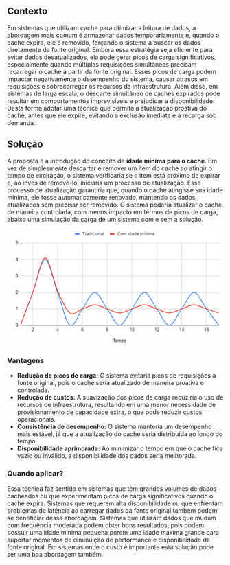 ## Contexto
Em sistemas que utilizam cache para otimizar a leitura de dados, a abordagem mais comum é armazenar dados 
temporariamente e, quando o cache expira, ele é removido, forçando o sistema a buscar os dados diretamente 
da fonte original. Embora essa estratégia seja eficiente para evitar dados desatualizados, 
ela pode gerar picos de carga significativos, especialmente quando múltiplas requisições simultâneas 
precisam recarregar o cache a partir da fonte original.
Esses picos de carga podem impactar negativamente o desempenho do sistema, causar atrasos em requisições e 
sobrecarregar os recursos da infraestrutura. Além disso, em sistemas de larga escala, o descarte 
simultâneo de caches expirados pode resultar em comportamentos imprevisíveis e prejudicar a disponibilidade.
Desta forma adotar uma técnica que permita a atualização proativa do cache, antes que ele expire, 
evitando a exclusão imediata e a recarga sob demanda.

## Solução
A proposta é a introdução do conceito de **idade mínima para o cache**. 
Em vez de simplesmente descartar e remover um item do cache ao atingir o tempo de expiração, 
o sistema verificaria se o item está próximo de expirar e, ao invés de removê-lo, iniciaria um processo de atualização.
Esse processo de atualização garantiria que, quando o cache atingisse sua idade mínima, 
ele fosse automaticamente renovado, mantendo os dados atualizados sem precisar ser removido. 
O sistema poderia atualizar o cache de maneira controlada, com menos impacto em termos de picos de carga, 
abaixo uma simulação da carga de um sistema com e sem a solução.

![](CacheIdadeMinima.png)

### Vantagens
- **Redução de picos de carga:** O sistema evitaria picos de requisições à fonte original, 
pois o cache seria atualizado de maneira proativa e controlada.
- **Redução de custos:** A suavização dos picos de carga reduziria o uso de recursos de infraestrutura, 
resultando em uma menor necessidade de provisionamento de capacidade extra, o que pode reduzir custos operacionais.
- **Consistência de desempenho:** O sistema manteria um desempenho mais estável, 
já que a atualização do cache seria distribuída ao longo do tempo.
- **Disponibilidade aprimorada:** Ao minimizar o tempo em que o cache fica vazio ou inválido, 
a disponibilidade dos dados seria melhorada.

### Quando aplicar?
Essa técnica faz sentido em sistemas que têm grandes volumes de dados cacheados ou que experimentam picos de 
carga significativos quando o cache expira. Sistemas que requerem alta disponibilidade ou que 
enfrentam problemas de latência ao carregar dados da fonte original também podem se beneficiar dessa abordagem.
Sistemas que utilizam dados que mudam com frequência moderada podem obter bons resultados, pois podem possuir uma
idade minima pequena porem uma idade máxima grande para suportar momentos de diminuição de performance e disponibilidade
da fonte original.
Em sistemas onde o custo é importante esta solução pode ser uma boa abordagem também.
